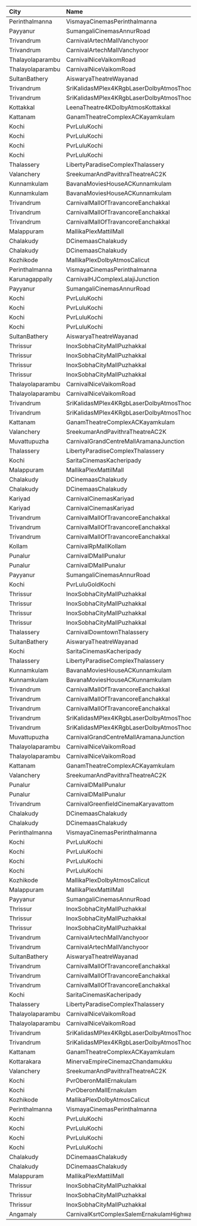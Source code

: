 | City             | Name                                                     |  Time | Type             | Price | Capacity | Booked |
| :--------------- | :------------------------------------------------------- | ----: | :--------------- | ----: | -------: | -----: |
| Perinthalmanna   | VismayaCinemasPerinthalmanna                             | 10:00 | Platinum         |  100₹ |      151 |     77 |
| Payyanur         | SumangaliCinemasAnnurRoad                                | 10:30 | PlatinumCircle   |  110₹ |      161 |     80 |
| Trivandrum       | CarnivalArtechMallVanchyoor                              | 10:45 | ExecutiveOffline |  100₹ |       26 |     13 |
| Trivandrum       | CarnivalArtechMallVanchyoor                              | 10:45 | SilverOffline    |  150₹ |      147 |     79 |
| Thalayolaparambu | CarnivalNiceVaikomRoad                                   | 11:00 | Gold             |  100₹ |      425 |    212 |
| Thalayolaparambu | CarnivalNiceVaikomRoad                                   | 11:00 | Platinum         |  110₹ |       92 |     46 |
| SultanBathery    | AiswaryaTheatreWayanad                                   | 11:00 | Balcony          |  110₹ |      254 |    114 |
| Trivandrum       | SriKalidasMPlex4KRgbLaserDolbyAtmosThoongamparaKattakada | 11:00 | DiamondSofa      |  200₹ |        4 |      2 |
| Trivandrum       | SriKalidasMPlex4KRgbLaserDolbyAtmosThoongamparaKattakada | 11:00 | Gold             |  150₹ |      170 |     84 |
| Kottakkal        | LeenaTheatre4KDolbyAtmosKottakkal                        | 11:00 | Executive        |  110₹ |      186 |     93 |
| Kattanam         | GanamTheatreComplexACKayamkulam                          | 11:00 | FirstClass       |  110₹ |      129 |     97 |
| Kochi            | PvrLuluKochi                                             | 11:05 | Classic          |  110₹ |       54 |     31 |
| Kochi            | PvrLuluKochi                                             | 11:05 | ClassicPlus      |  140₹ |      108 |     65 |
| Kochi            | PvrLuluKochi                                             | 11:05 | Prime            |  160₹ |      125 |     75 |
| Kochi            | PvrLuluKochi                                             | 11:05 | Recliner         |  290₹ |       14 |      7 |
| Thalassery       | LibertyParadiseComplexThalassery                         | 11:30 | Gold             |  125₹ |      214 |    170 |
| Valanchery       | SreekumarAndPavithraTheatreAC2K                          | 11:30 | FirstClass       |  110₹ |      161 |     80 |
| Kunnamkulam      | BavanaMoviesHouseACKunnamkulam                           | 11:30 | LuxuryClass      |  220₹ |       13 |      6 |
| Kunnamkulam      | BavanaMoviesHouseACKunnamkulam                           | 11:30 | PlatinumCircle   |  130₹ |      159 |     72 |
| Trivandrum       | CarnivalMallOfTravancoreEanchakkal                       | 12:00 | NormalOffline    |  100₹ |       17 |      8 |
| Trivandrum       | CarnivalMallOfTravancoreEanchakkal                       | 12:00 | ExecutiveOffline |  160₹ |      102 |     53 |
| Trivandrum       | CarnivalMallOfTravancoreEanchakkal                       | 12:00 | PremiumOffline   |  250₹ |       50 |     25 |
| Malappuram       | MallikaPlexMattilMall                                    | 12:00 | Executive        |  140₹ |       50 |     17 |
| Chalakudy        | DCinemaasChalakudy                                       | 12:15 | Platinum         |  270₹ |        5 |      2 |
| Chalakudy        | DCinemaasChalakudy                                       | 12:15 | Gold             |  129₹ |      238 |    126 |
| Kozhikode        | MallikaPlexDolbyAtmosCalicut                             | 12:30 | Executive        |  140₹ |      163 |     81 |
| Perinthalmanna   | VismayaCinemasPerinthalmanna                             | 13:00 | Platinum         |  100₹ |      111 |     66 |
| Karunagappally   | CarnivalHJComplexLalajiJunction                          | 13:30 | ClassicOffline   |  100₹ |      194 |     97 |
| Payyanur         | SumangaliCinemasAnnurRoad                                | 13:30 | PlatinumCircle   |  110₹ |      161 |     80 |
| Kochi            | PvrLuluKochi                                             | 13:50 | Classic          |  140₹ |       54 |     27 |
| Kochi            | PvrLuluKochi                                             | 13:50 | ClassicPlus      |  160₹ |      108 |     60 |
| Kochi            | PvrLuluKochi                                             | 13:50 | Prime            |  190₹ |      125 |     67 |
| Kochi            | PvrLuluKochi                                             | 13:50 | Recliner         |  350₹ |       14 |      9 |
| SultanBathery    | AiswaryaTheatreWayanad                                   | 14:00 | Balcony          |  110₹ |      254 |    114 |
| Thrissur         | InoxSobhaCityMallPuzhakkal                               | 14:10 | Club             |  170₹ |       33 |      0 |
| Thrissur         | InoxSobhaCityMallPuzhakkal                               | 14:10 | Executive        |  130₹ |        9 |      0 |
| Thrissur         | InoxSobhaCityMallPuzhakkal                               | 14:10 | RoyalRecliner    |  290₹ |        5 |      0 |
| Thrissur         | InoxSobhaCityMallPuzhakkal                               | 14:10 | Royal            |  170₹ |        5 |      0 |
| Thalayolaparambu | CarnivalNiceVaikomRoad                                   | 14:30 | Gold             |  100₹ |      425 |    212 |
| Thalayolaparambu | CarnivalNiceVaikomRoad                                   | 14:30 | Platinum         |  110₹ |       92 |     46 |
| Trivandrum       | SriKalidasMPlex4KRgbLaserDolbyAtmosThoongamparaKattakada | 14:30 | DiamondSofa      |  200₹ |        4 |      2 |
| Trivandrum       | SriKalidasMPlex4KRgbLaserDolbyAtmosThoongamparaKattakada | 14:30 | Gold             |  150₹ |      170 |     84 |
| Kattanam         | GanamTheatreComplexACKayamkulam                          | 14:30 | FirstClass       |  110₹ |      129 |     97 |
| Valanchery       | SreekumarAndPavithraTheatreAC2K                          | 14:30 | FirstClass       |  110₹ |      161 |     80 |
| Muvattupuzha     | CarnivalGrandCentreMallAramanaJunction                   | 14:30 | ExecutiveOffline |  130₹ |      155 |     77 |
| Thalassery       | LibertyParadiseComplexThalassery                         | 14:45 | Gold             |  125₹ |      214 |    170 |
| Kochi            | SaritaCinemasKacheripady                                 | 15:00 | BlueCircle       |  150₹ |      227 |    218 |
| Malappuram       | MallikaPlexMattilMall                                    | 15:00 | Executive        |  140₹ |       50 |     17 |
| Chalakudy        | DCinemaasChalakudy                                       | 15:15 | Platinum         |  270₹ |        5 |      2 |
| Chalakudy        | DCinemaasChalakudy                                       | 15:15 | Gold             |  129₹ |      238 |    125 |
| Kariyad          | CarnivalCinemasKariyad                                   | 15:45 | ExecutiveOffline |  110₹ |       96 |     60 |
| Kariyad          | CarnivalCinemasKariyad                                   | 15:45 | GoldLounge       |  190₹ |       32 |     16 |
| Trivandrum       | CarnivalMallOfTravancoreEanchakkal                       | 16:10 | NormalOffline    |  100₹ |       18 |      9 |
| Trivandrum       | CarnivalMallOfTravancoreEanchakkal                       | 16:10 | ExecutiveOffline |  160₹ |       72 |     40 |
| Trivandrum       | CarnivalMallOfTravancoreEanchakkal                       | 16:10 | Silver           |  190₹ |      103 |     56 |
| Kollam           | CarnivalRpMallKollam                                     | 16:30 | PremiumOffline   |  150₹ |       96 |     60 |
| Punalur          | CarnivalDMallPunalur                                     | 16:30 | Silver           |  100₹ |       69 |      0 |
| Punalur          | CarnivalDMallPunalur                                     | 16:30 | Gold             |  140₹ |        5 |      0 |
| Payyanur         | SumangaliCinemasAnnurRoad                                | 16:30 | PlatinumCircle   |  110₹ |      161 |     80 |
| Kochi            | PvrLuluGoldKochi                                         | 16:40 | Gold             |  350₹ |       54 |     32 |
| Thrissur         | InoxSobhaCityMallPuzhakkal                               | 16:50 | RoyalRecliner    |  290₹ |        5 |      0 |
| Thrissur         | InoxSobhaCityMallPuzhakkal                               | 16:50 | Royal            |  170₹ |        1 |      0 |
| Thrissur         | InoxSobhaCityMallPuzhakkal                               | 16:50 | Club             |  170₹ |       31 |      0 |
| Thrissur         | InoxSobhaCityMallPuzhakkal                               | 16:50 | Executive        |  130₹ |       11 |      0 |
| Thalassery       | CarnivalDowntownThalassery                               | 17:30 | ExecutiveOffline |  140₹ |      136 |     68 |
| SultanBathery    | AiswaryaTheatreWayanad                                   | 17:30 | Balcony          |  110₹ |      254 |    114 |
| Kochi            | SaritaCinemasKacheripady                                 | 18:00 | BlueCircle       |  150₹ |      227 |    218 |
| Thalassery       | LibertyParadiseComplexThalassery                         | 18:00 | Gold             |  125₹ |      214 |    170 |
| Kunnamkulam      | BavanaMoviesHouseACKunnamkulam                           | 18:00 | LuxuryClass      |  220₹ |       13 |      6 |
| Kunnamkulam      | BavanaMoviesHouseACKunnamkulam                           | 18:00 | PlatinumCircle   |  130₹ |      159 |     72 |
| Trivandrum       | CarnivalMallOfTravancoreEanchakkal                       | 18:15 | NormalOffline    |  100₹ |       17 |      8 |
| Trivandrum       | CarnivalMallOfTravancoreEanchakkal                       | 18:15 | ExecutiveOffline |  160₹ |      102 |     53 |
| Trivandrum       | CarnivalMallOfTravancoreEanchakkal                       | 18:15 | PremiumOffline   |  250₹ |       50 |     25 |
| Trivandrum       | SriKalidasMPlex4KRgbLaserDolbyAtmosThoongamparaKattakada | 18:15 | DiamondSofa      |  200₹ |        4 |      2 |
| Trivandrum       | SriKalidasMPlex4KRgbLaserDolbyAtmosThoongamparaKattakada | 18:15 | Gold             |  150₹ |      170 |     86 |
| Muvattupuzha     | CarnivalGrandCentreMallAramanaJunction                   | 18:15 | ExecutiveOffline |  150₹ |      155 |     79 |
| Thalayolaparambu | CarnivalNiceVaikomRoad                                   | 18:30 | Gold             |  100₹ |      425 |    212 |
| Thalayolaparambu | CarnivalNiceVaikomRoad                                   | 18:30 | Platinum         |  110₹ |       92 |     46 |
| Kattanam         | GanamTheatreComplexACKayamkulam                          | 18:30 | FirstClass       |  110₹ |      129 |     97 |
| Valanchery       | SreekumarAndPavithraTheatreAC2K                          | 18:30 | FirstClass       |  110₹ |      161 |     80 |
| Punalur          | CarnivalDMallPunalur                                     | 18:50 | Silver           |  100₹ |       69 |      4 |
| Punalur          | CarnivalDMallPunalur                                     | 18:50 | Gold             |  140₹ |        5 |      0 |
| Trivandrum       | CarnivalGreenfieldCinemaKaryavattom                      | 19:00 | ExecutiveOffline |  160₹ |      145 |     75 |
| Chalakudy        | DCinemaasChalakudy                                       | 19:00 | Platinum         |  270₹ |        5 |      2 |
| Chalakudy        | DCinemaasChalakudy                                       | 19:00 | Gold             |  129₹ |      238 |    125 |
| Perinthalmanna   | VismayaCinemasPerinthalmanna                             | 19:00 | Platinum         |  100₹ |      111 |     64 |
| Kochi            | PvrLuluKochi                                             | 19:25 | Classic          |  140₹ |       54 |     27 |
| Kochi            | PvrLuluKochi                                             | 19:25 | ClassicPlus      |  160₹ |      108 |     80 |
| Kochi            | PvrLuluKochi                                             | 19:25 | Prime            |  190₹ |      125 |     84 |
| Kochi            | PvrLuluKochi                                             | 19:25 | Recliner         |  350₹ |       14 |      7 |
| Kozhikode        | MallikaPlexDolbyAtmosCalicut                             | 19:30 | Executive        |  140₹ |      163 |     87 |
| Malappuram       | MallikaPlexMattilMall                                    | 19:30 | Executive        |  140₹ |       50 |     17 |
| Payyanur         | SumangaliCinemasAnnurRoad                                | 19:30 | PlatinumCircle   |  110₹ |      161 |     80 |
| Thrissur         | InoxSobhaCityMallPuzhakkal                               | 19:40 | Club             |  170₹ |       29 |      0 |
| Thrissur         | InoxSobhaCityMallPuzhakkal                               | 19:40 | Executive        |  130₹ |        9 |      0 |
| Thrissur         | InoxSobhaCityMallPuzhakkal                               | 19:40 | RoyalRecliner    |  290₹ |        5 |      0 |
| Trivandrum       | CarnivalArtechMallVanchyoor                              | 19:45 | ExecutiveOffline |  100₹ |       26 |     13 |
| Trivandrum       | CarnivalArtechMallVanchyoor                              | 19:45 | SilverOffline    |  150₹ |      147 |     85 |
| SultanBathery    | AiswaryaTheatreWayanad                                   | 20:30 | Balcony          |  110₹ |      254 |    114 |
| Trivandrum       | CarnivalMallOfTravancoreEanchakkal                       | 21:00 | NormalOffline    |  100₹ |       17 |      8 |
| Trivandrum       | CarnivalMallOfTravancoreEanchakkal                       | 21:00 | ExecutiveOffline |  160₹ |      102 |     66 |
| Trivandrum       | CarnivalMallOfTravancoreEanchakkal                       | 21:00 | PremiumOffline   |  250₹ |       50 |     28 |
| Kochi            | SaritaCinemasKacheripady                                 | 21:00 | BlueCircle       |  150₹ |      227 |    218 |
| Thalassery       | LibertyParadiseComplexThalassery                         | 21:15 | Gold             |  125₹ |      214 |    170 |
| Thalayolaparambu | CarnivalNiceVaikomRoad                                   | 21:30 | Gold             |  100₹ |      425 |    214 |
| Thalayolaparambu | CarnivalNiceVaikomRoad                                   | 21:30 | Platinum         |  110₹ |       92 |     54 |
| Trivandrum       | SriKalidasMPlex4KRgbLaserDolbyAtmosThoongamparaKattakada | 21:30 | DiamondSofa      |  200₹ |        4 |      2 |
| Trivandrum       | SriKalidasMPlex4KRgbLaserDolbyAtmosThoongamparaKattakada | 21:30 | Gold             |  150₹ |      170 |     84 |
| Kattanam         | GanamTheatreComplexACKayamkulam                          | 21:30 | FirstClass       |  110₹ |      129 |     97 |
| Kottarakara      | MinervaEmpireCinemazChandamukku                          | 21:30 | Gold             |  130₹ |      457 |    228 |
| Valanchery       | SreekumarAndPavithraTheatreAC2K                          | 21:30 | FirstClass       |  110₹ |      161 |     80 |
| Kochi            | PvrOberonMallErnakulam                                   | 22:00 | Classic          |  129₹ |       54 |     27 |
| Kochi            | PvrOberonMallErnakulam                                   | 22:00 | ClassicPlus      |  160₹ |      104 |     63 |
| Kozhikode        | MallikaPlexDolbyAtmosCalicut                             | 22:00 | Executive        |  140₹ |      163 |     91 |
| Perinthalmanna   | VismayaCinemasPerinthalmanna                             | 22:00 | Platinum         |  100₹ |      111 |     69 |
| Kochi            | PvrLuluKochi                                             | 22:10 | Classic          |  140₹ |       54 |     32 |
| Kochi            | PvrLuluKochi                                             | 22:10 | ClassicPlus      |  160₹ |      108 |     72 |
| Kochi            | PvrLuluKochi                                             | 22:10 | Prime            |  190₹ |      125 |     71 |
| Kochi            | PvrLuluKochi                                             | 22:10 | Recliner         |  350₹ |       14 |     10 |
| Chalakudy        | DCinemaasChalakudy                                       | 22:15 | Platinum         |  270₹ |        5 |      2 |
| Chalakudy        | DCinemaasChalakudy                                       | 22:15 | Gold             |  129₹ |      238 |    127 |
| Malappuram       | MallikaPlexMattilMall                                    | 22:15 | Executive        |  140₹ |       50 |     17 |
| Thrissur         | InoxSobhaCityMallPuzhakkal                               | 22:20 | Club             |  170₹ |       30 |      0 |
| Thrissur         | InoxSobhaCityMallPuzhakkal                               | 22:20 | Executive        |  130₹ |       11 |      0 |
| Thrissur         | InoxSobhaCityMallPuzhakkal                               | 22:20 | RoyalRecliner    |  290₹ |        5 |      0 |
| Angamaly         | CarnivalKsrtComplexSalemErnakulamHighway                 | 22:30 | GoldOffline      |  130₹ |      203 |    118 |